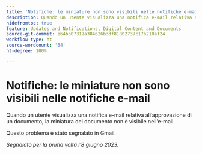 ```yaml
---
title: 'Notifiche: le miniature non sono visibili nelle notifiche e-mail'
description: Quando un utente visualizza una notifica e-mail relativa all’approvazione di un documento, la miniatura del documento non è visibile nell’e-mail.
hidefromtoc: true
feature: Updates and Notifications, Digital Content and Documents
source-git-commit: e64b507317a384626b33f81802737c17b210af24
workflow-type: ht
source-wordcount: '64'
ht-degree: 100%

---
```



# Notifiche: le miniature non sono visibili nelle notifiche e-mail

Quando un utente visualizza una notifica e-mail relativa all’approvazione di un documento, la miniatura del documento non è visibile nell’e-mail.

Questo problema è stato segnalato in Gmail.

_Segnalato per la prima volta l’8 giugno 2023._
